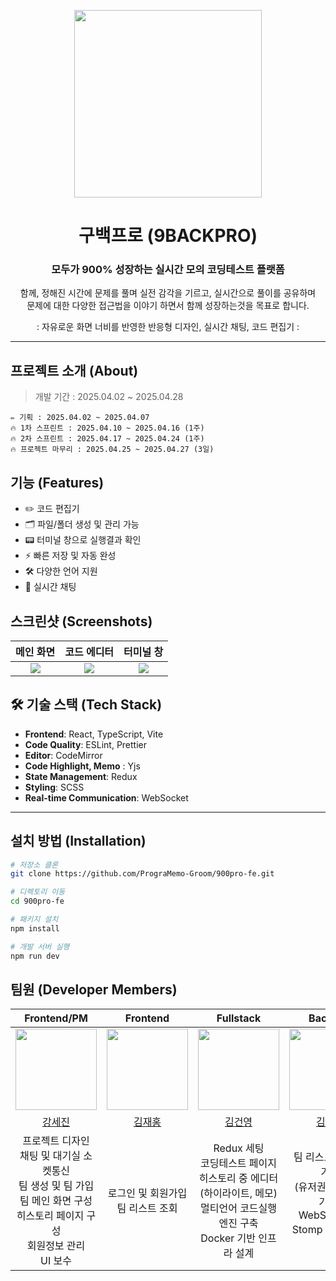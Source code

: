 <p align="center">
  <img width="300" src= "https://github.com/user-attachments/assets/3e01a8dc-892b-4e61-a4fb-314a3b69298a" />
</p>

<h1 align="center"> 구백프로 (9BACKPRO) </h1>

<h3 align="center"> 모두가 900% 성장하는 실시간 모의 코딩테스트 플랫폼 </h3>
<p align="center"> 함께, 정해진 시간에 문제를 풀며 실전 감각을 기르고, 실시간으로 풀이를 공유하며 <br/>
  문제에 대한 다양한 접근법을 이야기 하면서 함께 성장하는것을 목표로 합니다. </p>
<p align="center"> : 자유로운 화면 너비를 반영한 반응형 디자인, 실시간 채팅, 코드 편집기 : </p>

---

## 프로젝트 소개 (About)

> 개발 기간 : 2025.04.02 ~ 2025.04.28
```
✏️ 기획 : 2025.04.02 ~ 2025.04.07
🔥 1차 스프린트 : 2025.04.10 ~ 2025.04.16 (1주)
🔥 2차 스프린트 : 2025.04.17 ~ 2025.04.24 (1주)
🔥 프로젝트 마무리 : 2025.04.25 ~ 2025.04.27 (3일)
```



## 기능 (Features)

- ✏️ 코드 편집기
- 🗂 파일/폴더 생성 및 관리 가능
- 📟 터미널 창으로 실행결과 확인
- ⚡ 빠른 저장 및 자동 완성
- 🛠 다양한 언어 지원
- 💬 실시간 채팅

## 스크린샷 (Screenshots)

| 메인 화면 | 코드 에디터 | 터미널 창 |
|:---:|:---:|:---:|
| ![](./screenshots/main.png) | ![](./screenshots/editor.png) | ![](./screenshots/terminal.png) |

## 🛠 기술 스택 (Tech Stack)

- **Frontend**: React, TypeScript, Vite
- **Code Quality**: ESLint, Prettier
- **Editor**: CodeMirror
- **Code Highlight, Memo** : Yjs
- **State Management**: Redux
- **Styling**: SCSS
- **Real-time Communication**: WebSocket

---

## 설치 방법 (Installation)

```bash
# 저장소 클론
git clone https://github.com/PrograMemo-Groom/900pro-fe.git

# 디렉토리 이동
cd 900pro-fe

# 패키지 설치
npm install

# 개발 서버 실행
npm run dev
```

## 팀원 (Developer Members)

<table align="center">
  <thead>
    <tr>
      <th width="180px">Frontend/PM</th>
      <th width="180px">Frontend</th>
      <th width="180px">Fullstack</th>
      <th width="180px">Backend</th>
      <th width="180px">Backend</th>
      <th width="180px">Backend</th>
    </tr>
  </thead>
  <tbody>
    <tr>
      <td align="center">
        <img src="https://github.com/user-attachments/assets/aa4d1cf9-3a80-4ad6-8a2c-f36c692e2199" width="130"/>
      </td>
      <td align="center">
        <img src="https://github.com/user-attachments/assets/b8edc13c-a9ec-4645-a0cc-346633423cc8" width="130"/>
      </td>
      <td align="center">
        <img src="https://github.com/user-attachments/assets/123f4d85-001a-40c5-9c4f-d77b5766f6a6" width="130"/>
      </td>
      <td align="center">
        <img src="https://github.com/user-attachments/assets/39687355-2727-4659-aafb-3f7e63cf891c" width="130"/>
      </td>
      <td align="center">
        <img src="https://github.com/user-attachments/assets/7d455701-1ec5-4724-a2a5-9e3c21ef3993" width="130"/>
      </td>
      <td align="center">
        <img src="https://github.com/user-attachments/assets/06ac6a0c-3667-4b34-979c-dcc1d7214f8b" width="130"/>
      </td>
    </tr>
    <tr>
      <td align="center">
        <a href="https://github.com/@S2ej1n" target="_blank">강세진</a>
      </td>
      <td align="center">
        <a href="https://github.com/@newfly101" target="_blank">김재홍</a>
      </td>
      <td align="center">
        <a href="https://github.com/@diamondgonny" target="_blank">김건영</a>
      </td>
      <td align="center">
        <a href="https://github.com/@yoorym-kim" target="_blank">김유림</a>
      </td>
      <td align="center">
        <a href="https://github.com/@Saaad9" target="_blank">심동훈</a>
      </td>
      <td align="center">
        <a href="https://github.com/@happygirll" target="_blank">이보미</a>
      </td>
    </tr>
    <tr>
      <td align="center">
        프로젝트 디자인<br/>
        채팅 및 대기실 소켓통신<br/>
        팀 생성 및 팀 가입<br/>
        팀 메인 화면 구성<br/>
        히스토리 페이지 구성<br/>
        회원정보 관리<br/>
        UI 보수
      </td>
      <td align="center">
        로그인 및 회원가입<br/>
        팀 리스트 조회
      </td>
      <td align="center">
        Redux 세팅<br/>
        코딩테스트 페이지<br/>
        히스토리 중 에디터<br/>
        (하이라이트, 메모)<br/>
        멀티언어 코드실행 엔진 구축 <br/>
        Docker 기반 인프라 설계
      </td>
      <td align="center">
        팀 리스트 팀 메인 기능<br/>
        (유저권한에 따른 기능)<br/>
        WebSocket + Stomp 개발 및 연결
      </td>
      <td align="center">
        CI/CD 자동화 및 서버 배포<br/>
        히스토리, 로그인/회원가입, 마이페이지 기능<br/>
        DB 도메인 설계
      </td>
      <td align="center">
        DB 및 ERD 설계<br/>
        Swagger UI 연결<br/>
        채팅 기능(챗봇 + 사용자 + 검색)<br/>
        WebSocket + STOMP 설정
      </td>
    </tr>
  </tbody>
</table>
